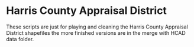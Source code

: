 # Harris County Appraisal District
These scripts are just for playing and cleaning the Harris County Appraisal District shapefiles the more finished versions are in the merge with HCAD data folder.
